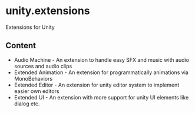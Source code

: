 # unity.extensions
Extensions for Unity

## Content
* Audio Machine - An extension to handle easy SFX and music with audio sources and audio clips
* Extended Animation - An extension for programmatically animations via MonoBehaviors
* Extended Editor - An extension for unity editor system to implement easier own editors
* Extended UI - An extension with more support for unity UI elements like dialog etc.
